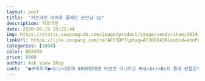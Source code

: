 ```yaml
---
layout: post 
title:  "키즈라인 여아용 플레인 끈런닝 3p" 
description: 키즈라인  ..
date: 2020-06-19 15:22:44 
img: https://static.coupangcdn.com/image/product/image/vendoritem/2019/06/07/3786542811/1526282c-2718-4180-8586-d22727c80071.jpg 
linkUrl: https://link.coupang.com/re/AFFSDP?lptag=AF3600438&subid=ahnPublicAsk&pageKey=106109672&itemId=320954398&vendorItemId=3786542811&traceid=V0-113-161fdd3a0e9b8082 
categories: [1004] 
color: BD24A9 
price: 8900 
author: Ask View Shop 
cont:  "●구매후기●<br/>3장에 8000원대면 비싼건 아니라고 봐요<br/>Bc의 폼에 끈짧은거 있음 엄청 잘팔릴듯 ㅋㅋ<br/>BY을 10장정도 사서 쓰다가<br/>국산이라 적혀있고 메리야스 안쪽에 라벨이 있네요<br/>그래도 손 보고 입으면 간절기나 한여름에 잘 입힐듯 합니다.<br/><br/>근데 이건 허리옆쪽이 있는데 까칠하지는 않지만<br/>근데 헐렁한옷입힐땐 아직 티가 나지는 않네요<br/>기본타입은 옷사이로 나오고 끈타입은 끈이 길어서 애들 어깨를 내려오더라구요 맵시도 안나고 불편해보여서 끈짧은걸로 구매하자는 생각에 리뷰가 끈이 짧다는게 많아 2세트 6장 구입했네요<br/>기존에 쿠팡에서 트 끈런닝 사서 입혔었는데<br/>날씨가 더워져서 티셔츠나 원피스안에<br/>다만 어깨끈이 자꾸 흘러내려와서 그부분은 손 좀 봐야할 듯 싶어요.<br/><br/>다만,<br/>불편해 하더라구요<br/>붙는옷은 어떨지 몰겠어요<br/>사진찍어놨으니 비교해보시길<br/>상품의 도움이 되시면 꾸욱 눌러주세요<br/>아닌지 걱정되지만... <br/><br/>애들 땀많이 흘리고 면재질 아닌 옷도 있어서 꼭 입히는 면속옷이네요<br/>애들이 라벨 까슬거려서 싫어해서 라벨 가위로 브랜드고 뭐고<br/>얇아서 여름에 입기에도 좋을 것 같네요<br/>얇은 면재질이라 그런지 세탁후에<br/>어깨끈이 너무 길어서 줄줄 흐른다고<br/>왜이렇게 크게만들었지... <br/><br/>이 제품은 품이 크지만 어깨끈은 짧아서<br/>이것도 가위로 잘랐어요 ㅜ<br/>일단 끈이 짧아 내려오지는 않아요<br/>입혀보고 좋으면 추가로 더 구매해야겠어요<br/>입히려고 구매했어요<br/>잘 자르는 편인데 보통 속옷은 안쪽에 잘 없지 않나요?<br/>잘 흘러내리지 않을거 같고<br/>재질도 탄탄하고, 박음질도 잘되어서 만족합니다.<br/><br/>저렴한 가격에 예쁜 나시 구입할 수 있어서 좋았어요.<br/><br/>정말 폼이 크네요<br/>젤 작은 사이즈 4,5세용으로 구입했어요<br/>젤작은사이즈 by폼이랑 비교샷을 찍었는데 엄청 차이나요<br/>좀 거슬리는 크기의 라벨이있네요<br/>좀 늘어지는듯 해서 몇번 입다 버리는건<br/>타사 나시도 사봣지만 여기 나시가 좀 더 어깨끈이 짱짱하고 짧은 편이긴 하나 아가들은 어깽이가 좁고 짧아서인지 암튼 모든 끈 나시는 다 흘러내리네요.<br/>.<br/><br/>폼이 크다는 평이 많았는데<br/>" 
---
```

